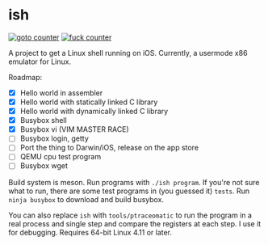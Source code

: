 # ish

[![goto counter](https://img.shields.io/github/search/tbodt/ish/goto.svg)](https://https://github.com/tbodt/ish/search?&q=goto)
[![fuck counter](https://img.shields.io/github/search/tbodt/ish/fuck.svg)](https://https://github.com/tbodt/ish/search?&q=fuck)

A project to get a Linux shell running on iOS. Currently, a usermode x86 emulator for Linux.

Roadmap:

 - [x] Hello world in assembler
 - [x] Hello world with statically linked C library
 - [x] Hello world with dynamically linked C library
 - [x] Busybox shell
 - [x] Busybox vi (VIM MASTER RACE)
 - [ ] Busybox login, getty
 - [ ] Port the thing to Darwin/iOS, release on the app store
 - [ ] QEMU cpu test program
 - [ ] Busybox wget

Build system is meson. Run programs with `./ish program`. If you're not sure what to run, there are some test programs in (you guessed it) `tests`. Run `ninja busybox` to download and build busybox.

You can also replace `ish` with `tools/ptraceomatic` to run the program in a real process and single step and compare the registers at each step. I use it for debugging. Requires 64-bit Linux 4.11 or later.

